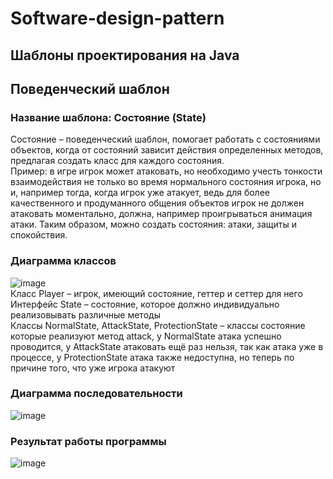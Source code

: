 # Software-design-pattern
## Шаблоны проектирования на Java
## Поведенческий шаблон
### Название шаблона: Состояние (State)
Состояние – поведенческий шаблон, помогает работать с состояниями объектов, когда от состояний зависит действия определенных методов, предлагая создать класс для каждого состояния.    
Пример: в игре игрок может атаковать, но необходимо учесть тонкости взаимодействия не только во время нормального состояния игрока, но и, например тогда, когда игрок уже атакует, ведь для более качественного и продуманного общения объектов игрок не должен атаковать моментально, должна, например проигрываться анимация атаки. Таким образом, можно создать состояния: атаки, защиты и спокойствия.     

### Диаграмма классов
![image](https://github.com/GarlicRoll/Software-design-pattern/assets/75137969/f88efe5a-ce6a-472b-bb46-1e0b9f0bf9e6)   
Класс Player – игрок, имеющий состояние, геттер и сеттер для него    
Интерфейс State – состояние, которое должно индивидуально реализовывать различные методы    
Классы NormalState, AttackState, ProtectionState – классы состояние которые реализуют метод attack, у NormalState атака успешно проводится, у AttackState атаковать ещё раз нельзя, так как атака уже в процессе, у ProtectionState атака также недоступна, но теперь по причине того, что уже игрока атакуют    

### Диаграмма последовательности    
![image](https://github.com/GarlicRoll/Software-design-pattern/assets/75137969/930aa5ac-cf38-41f4-90df-cab6564eead1)    
### Результат работы программы    
![image](https://github.com/GarlicRoll/Software-design-pattern/assets/75137969/a9f3bbc9-3975-474c-962d-afe07adf326b)


